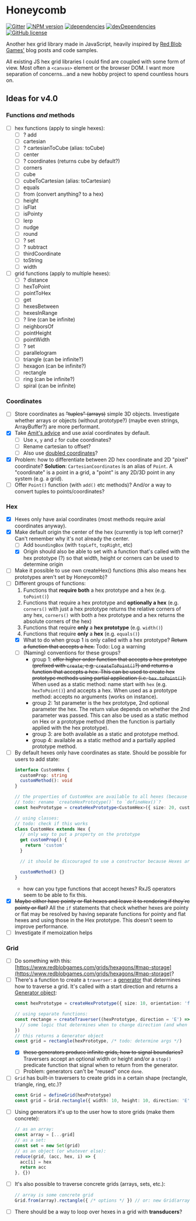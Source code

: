 # Honeycomb

[![Gitter](https://img.shields.io/gitter/room/flauwekeul/honeycomb.svg)](https://gitter.im/honeycomb-grid)
[![NPM version](https://badge.fury.io/js/honeycomb-grid.svg)](https://www.npmjs.com/package/honeycomb-grid)
[![dependencies](https://david-dm.org/flauwekeul/honeycomb.svg)](https://david-dm.org/flauwekeul/honeycomb)
[![devDependencies](https://david-dm.org/flauwekeul/honeycomb/dev-status.svg)](https://david-dm.org/flauwekeul/honeycomb?type=dev)
[![GitHub license](https://img.shields.io/badge/license-MIT-blue.svg)](https://github.com/flauwekeul/honeycomb/blob/master/LICENSE)

Another hex grid library made in JavaScript, heavily inspired by [Red Blob Games'](http://www.redblobgames.com/grids/hexagons/) blog posts and code samples.

All existing JS hex grid libraries I could find are coupled with some form of view. Most often a `<canvas>` element or the browser DOM. I want more separation of concerns…and a new hobby project to spend countless hours on.

## Ideas for v4.0

### Functions *and* methods

- [ ] hex functions (apply to single hexes):
  - [ ] ?   add
  - [ ] cartesian
  - [ ] ?   cartesianToCube (alias: toCube)
  - [ ] center
  - [ ] ?   coordinates (returns cube by default?)
  - [ ] corners
  - [ ] cube
  - [ ] cubeToCartesian (alias: toCartesian)
  - [ ] equals
  - [ ] from (convert anything? to a hex)
  - [ ] height
  - [ ] isFlat
  - [ ] isPointy
  - [ ] lerp
  - [ ] nudge
  - [ ] round
  - [ ] ?   set
  - [ ] ?   subtract
  - [ ] thirdCoordinate
  - [ ] toString
  - [ ] width
- [ ] grid functions (apply to multiple hexes):
  - [ ] ?   distance
  - [ ] hexToPoint
  - [ ] pointToHex
  - [ ] get
  - [ ] hexesBetween
  - [ ] hexesInRange
  - [ ] ?   line (can be infinite)
  - [ ] neighborsOf
  - [ ] pointHeight
  - [ ] pointWidth
  - [ ] ?   set
  - [ ] parallelogram
  - [ ] triangle (can be infinite?)
  - [ ] hexagon (can be infinite?)
  - [ ] rectangle
  - [ ] ring (can be infinite?)
  - [ ] spiral (can be infinite)

### Coordinates

- [ ] Store coordinates as ~~"tuples" (arrays)~~ simple 3D objects. Investigate whether arrays or objects (without prototype?) (maybe even strings, ArrayBuffer?) are more performant.
- [x] Take [Amit's advice](https://www.redblobgames.com/grids/hexagons/#coordinates-comparison) and use axial coordinates by default.
  - [ ] Use `x`, `y` and `z` for cube coordinates?
  - [ ] Rename cartesian to offset?
  - [ ] Also use [doubled coordinates](https://www.redblobgames.com/grids/hexagons/#coordinates-doubled)?
- [x] Problem: how to differentiate between 2D hex coordinate and 2D "pixel" coordinate?
  **Solution**: `CartesianCoordinates` is an alias of `Point`. A "coordinate" is a point in a grid, a "point" is any 2D/3D point in any system (e.g. a grid).
- [ ] Offer `Point()` function (with `add()` etc methods)? And/or a way to convert tuples to points/coordinates?

### Hex

- [x] Hexes only have axial coordinates (most methods require axial coordinates anyway).
- [x] Make default origin the center of the hex (currently is top left corner)? Can't remember why it's not already the center.
  - [ ] Add `boundingBox` (with `topLeft`, `topRight`, etc)
  - [x] Origin should also be able to set with a function that's called with the hex prototype (?) so that width, height or corners can be used to determine origin
- [ ] Make it possible to use own createHex() functions (this also means hex prototypes aren't set by Honeycomb)?
- [ ] Different groups of functions:
  1. Functions that **require both** a hex prototype and a hex (e.g. `toPoint()`)
  2. Functions that require a hex prototype and **optionally a hex** (e.g. `corners()` with just a hex prototype returns the relative corners of any hex, `corners()` with both a hex prototype and a hex returns the absolute corners of the hex)
  3. Functions that require **only** a **hex prototype** (e.g. `width()`)
  4. Functions that require **only** a **hex** (e.g. `equals()`)
  - [x] What to do when group 1 is only called with a hex prototype? ~~Return a function that accepts a hex.~~ Todo: Log a warning
  - [ ] (Naming) conventions for these groups?
    - group 1: ~~offer higher order function that accepts a hex prototype (prefixed with `create`, e.g. `createToPoint()`?) and returns a function that accepts a hex. This can be used to create hex prototype methods using partial application (i.e. `hex.toPoint()`).~~ When used as a static method: name start with `hex` (e.g. `hexToPoint()`) and accepts a hex. When used as a prototype method: accepts no arguments (works on instance).
    - group 2: 1st parameter is the hex prototype, 2nd optional parameter the hex. The return value depends on whether the 2nd parameter was passed. This can also be used as a static method on Hex or a prototype method (then the function is partially applied with the hex prototype).
    - group 3: are both available as a static and prototype method.
    - group 4: available as a static method and a partially applied prototype method.
- [ ] By default hexes only have coordinates as state. Should be possible for users to add state:
    ```ts
    interface CustomHex {
      customProp: string
      customMethod(): void
    }

    // the properties of CustomHex are available to all hexes (because they're added to the prototype)
    // todo: rename `createHexPrototype()` to `defineHex()`?
    const hexPrototype = createHexPrototype<CustomHex>({ size: 20, customProp: 'custom', customMethod() {} })

    // using classes:
    // todo: check if this works
    class CustomHex extends Hex {
      // only way to put a property on the prototype
      get customProp() {
        return 'custom'
      }

      // it should be discouraged to use a constructor because Hexes are created by honeycomb

      customMethod() {}
    }
    ```
  - how can you type functions that accept hexes? RxJS operators seem to be able to fix this.
- [x] ~~Maybe either have pointy or flat hexes and leave it to rendering if they're pointy or flat?~~ All the `if` statements that check whether hexes are pointy or flat may be resolved by having separate functions for pointy and flat hexes and using those in the Hex prototype. This doesn't seem to improve performance.
- [ ] Investigate if memoization helps

### Grid

- [ ] Do something with this: [https://www.redblobgames.com/grids/hexagons/#map-storage](https://www.redblobgames.com/grids/hexagons/#map-storage)?
- [ ] There's a function to create a `traverser`: a [generator](https://developer.mozilla.org/en-US/docs/Web/JavaScript/Reference/Statements/function*) that determines how to traverse a grid. It's called with a start direction and returns a [Generator object](https://developer.mozilla.org/en-US/docs/Web/JavaScript/Reference/Global_Objects/Generator):
  ```ts
  const hexPrototype = createHexPrototype({ size: 10, orientation: 'flat' })

  // using separate functions:
  const rectange = createTraverser((hexPrototype, direction = 'E') => {
    // some logic that determines when to change direction (and when to stop?)
  })
  // this returns a Generator object
  const grid = rectangle(hexPrototype, /* todo: determine args */)
  ```
  - [x] ~~these generators produce infinite grids, how to signal boundaries?~~ Traversers accept an optional width or height and/or a `stop()` predicate function that signal when to return from the generator.
  - [ ] Problem: generators can't be "reused" once `done`.
- [ ] `Grid` has built-in traversers to create grids in a certain shape (rectangle, triangle, ring, etc.)?
  ```ts
  const Grid = defineGrid(hexPrototype)
  const grid = Grid.rectangle({ width: 10, height: 10, direction: 'E' })
  ```
- [ ] Using generators it's up to the user how to store grids (make them concrete):
  ```ts
  // as an array:
  const array = [...grid]
  // as a set:
  const set = new Set(grid)
  // as an object (or whatever else):
  reduce(grid, (acc, hex, i) => {
    acc[i] = hex
    return acc
  }, {})
  ```
- [ ] It's also possible to traverse concrete grids (arrays, sets, etc.):
  ```ts
  // array is some concrete grid
  Grid.from(array).rectangle({ /* options */ }) // or: new Grid(array)
  ```
- [ ] There should be a way to loop over hexes in a grid with **transducers**?
